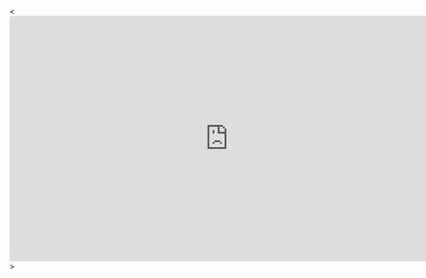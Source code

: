<<iframe width="768" height="432" src="https://miro.com/app/live-embed/uXjVK4abNrw=/?moveToViewport=-1625,-490,2239,1916&embedId=645839608619" frameborder="0" scrolling="no" allow="fullscreen; clipboard-read; clipboard-write" allowfullscreen></iframe>>
